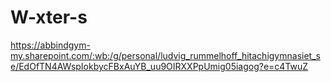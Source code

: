 # W-xter-s

https://abbindgym-my.sharepoint.com/:wb:/g/personal/ludvig_rummelhoff_hitachigymnasiet_se/EdOfTN4AWspIokbycFBxAuYB_uu9OIRXXPpUmig05iagog?e=c4TwuZ
